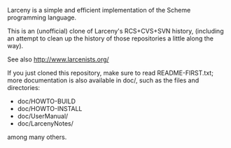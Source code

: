 Larceny is a simple and efficient implementation of the
Scheme programming language.

This is an (unofficial) clone of Larceny's RCS+CVS+SVN history,
(including an attempt to clean up the history of those repositories a
little along the way).

See also http://www.larcenists.org/

If you just cloned this repository, make sure to read README-FIRST.txt;
more documentation is also available in doc/, such as the files and
directories:

  * doc/HOWTO-BUILD
  * doc/HOWTO-INSTALL
  * doc/UserManual/
  * doc/LarcenyNotes/

among many others.
